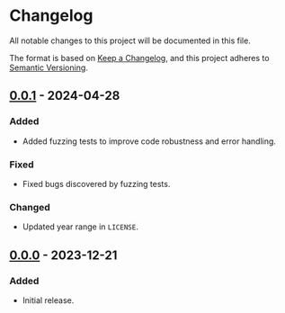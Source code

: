 # Changelog

All notable changes to this project will be documented in this file.

The format is based on [Keep a Changelog](https://keepachangelog.com/en/1.0.0/),
and this project adheres to [Semantic Versioning](https://semver.org/spec/v2.0.0.html).

## [0.0.1] - 2024-04-28

### Added

- Added fuzzing tests to improve code robustness and error handling.

### Fixed

- Fixed bugs discovered by fuzzing tests.

### Changed

- Updated year range in `LICENSE`.

## [0.0.0] - 2023-12-21

### Added

- Initial release.

[0.0.1]: https://github.com/chksum-rs/hash-md5/compare/v0.0.0...v0.0.1
[0.0.0]: https://github.com/chksum-rs/hash-md5/releases/tag/v0.0.0
